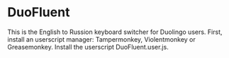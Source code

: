 # DuoFluent
This is the English to Russion keyboard switcher for Duolingo users.
First, install an userscript manager: Tampermonkey, Violentmonkey or Greasemonkey.
Install the userscript DuoFluent.user.js.
